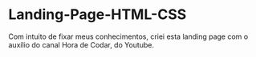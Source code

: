 # Landing-Page-HTML-CSS
Com intuito de fixar meus conhecimentos, criei esta landing page com o auxílio do canal Hora de Codar, do Youtube. 
